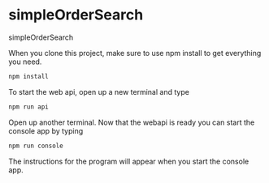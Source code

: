 # simpleOrderSearch
simpleOrderSearch

When you clone this project, make sure to use npm install to get everything you need.
```bash
npm install
```
To start the web api, open up a new terminal and type
```bash
npm run api
```
Open up another terminal. Now that the webapi is ready you can start the console app by typing
```bash
npm run console
```

The instructions for the program will appear when you start the console app.